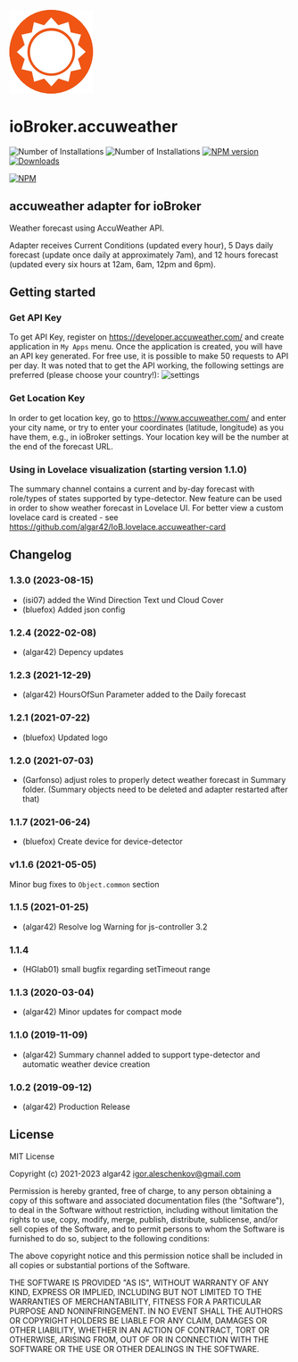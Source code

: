 ![Logo](admin/accuweather.png)
# ioBroker.accuweather

![Number of Installations](http://iobroker.live/badges/accuweather-installed.svg) ![Number of Installations](http://iobroker.live/badges/accuweather-stable.svg) [![NPM version](http://img.shields.io/npm/v/iobroker.accuweather.svg)](https://www.npmjs.com/package/iobroker.accuweather)
[![Downloads](https://img.shields.io/npm/dm/iobroker.accuweather.svg)](https://www.npmjs.com/package/iobroker.accuweather)

[![NPM](https://nodei.co/npm/iobroker.accuweather.png?downloads=true)](https://nodei.co/npm/iobroker.accuweather/)

## accuweather adapter for ioBroker
Weather forecast using AccuWeather API.

Adapter receives Current Conditions (updated every hour), 
5 Days daily forecast (update once daily at approximately 7am), 
and 12 hours forecast (updated every six hours at 12am, 6am, 12pm and 6pm). 

## Getting started

### Get API Key
To get API Key, register on https://developer.accuweather.com/ and create application in `My Apps` menu. 
Once the application is created, you will have an API key generated. 
For free use, it is possible to make 50 requests to API per day. 
It was noted that to get the API working, the following settings are preferred (please choose your country!):
![settings](admin/image.png)

### Get Location Key
In order to get location key, go to https://www.accuweather.com/ and enter your city name, or try to enter your coordinates (latitude, longitude) as you have them, e.g., in ioBroker settings. 
Your location key will be the number at the end of the forecast URL.

### Using in Lovelace visualization (starting version 1.1.0)
The summary channel contains a current and by-day forecast with role/types of states supported by type-detector. 
New feature can be used in order to show weather forecast in Lovelace UI. 
For better view a custom lovelace card is created - see https://github.com/algar42/IoB.lovelace.accuweather-card

<!--
	Placeholder for the next version (at the beginning of the line):
	### **WORK IN PROGRESS**
-->

## Changelog
### 1.3.0 (2023-08-15)
* (isi07) added the Wind Direction Text und Cloud Cover
* (bluefox) Added json config

### 1.2.4 (2022-02-08)
* (algar42) Depency updates

### 1.2.3 (2021-12-29)
* (algar42) HoursOfSun Parameter added to the Daily forecast

### 1.2.1 (2021-07-22)
* (bluefox) Updated logo

### 1.2.0 (2021-07-03)
* (Garfonso) adjust roles to properly detect weather forecast in Summary folder. (Summary objects need to be deleted and adapter restarted after that)

### 1.1.7 (2021-06-24)
* (bluefox) Create device for device-detector

### v1.1.6 (2021-05-05)
Minor bug fixes to `Object.common` section

### 1.1.5 (2021-01-25)
* (algar42) Resolve log Warning for js-controller 3.2

### 1.1.4
* (HGlab01) small bugfix regarding setTimeout range

### 1.1.3 (2020-03-04)
* (algar42) Minor updates for compact mode

### 1.1.0 (2019-11-09)
* (algar42) Summary channel added to support type-detector and automatic weather device creation

### 1.0.2 (2019-09-12)
* (algar42) Production Release

## License
MIT License

Copyright (c) 2021-2023 algar42 <igor.aleschenkov@gmail.com>

Permission is hereby granted, free of charge, to any person obtaining a copy
of this software and associated documentation files (the "Software"), to deal
in the Software without restriction, including without limitation the rights
to use, copy, modify, merge, publish, distribute, sublicense, and/or sell
copies of the Software, and to permit persons to whom the Software is
furnished to do so, subject to the following conditions:

The above copyright notice and this permission notice shall be included in all
copies or substantial portions of the Software.

THE SOFTWARE IS PROVIDED "AS IS", WITHOUT WARRANTY OF ANY KIND, EXPRESS OR
IMPLIED, INCLUDING BUT NOT LIMITED TO THE WARRANTIES OF MERCHANTABILITY,
FITNESS FOR A PARTICULAR PURPOSE AND NONINFRINGEMENT. IN NO EVENT SHALL THE
AUTHORS OR COPYRIGHT HOLDERS BE LIABLE FOR ANY CLAIM, DAMAGES OR OTHER
LIABILITY, WHETHER IN AN ACTION OF CONTRACT, TORT OR OTHERWISE, ARISING FROM,
OUT OF OR IN CONNECTION WITH THE SOFTWARE OR THE USE OR OTHER DEALINGS IN THE
SOFTWARE.
